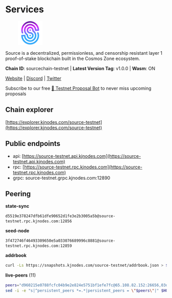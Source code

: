 # Services

<figure><img src="https://raw.githubusercontent.com/kj89/cosmos-images/main/logos/source.png" alt=""><figcaption></figcaption></figure>

Source is a decentralized, permissionless, and censorship resistant layer 1 proof-of-stake blockchain built in the Cosmos Zone ecosystem.

**Chain ID**: sourcechain-testnet | **Latest Version Tag**: v1.0.0 | **Wasm**: ON

[Website](https://www.sourceprotocol.io) | [Discord](https://discord.io/SourceProtocol) | [Twitter](https://www.twitter.com/sourceprotocol_)



Subscribe to our free [🤖 Testnet Proposal Bot](https://t.me/kjnodes_testnet_proposal_bot) to never miss upcoming proposals


## Chain explorer
[https://explorer.kjnodes.com/source-testnet](https://explorer.kjnodes.com/source-testnet)

## Public endpoints

* api: [https://source-testnet.api.kjnodes.com](https://source-testnet.api.kjnodes.com)
* rpc: [https://source-testnet.rpc.kjnodes.com](https://source-testnet.rpc.kjnodes.com)
* grpc: source-testnet.grpc.kjnodes.com:12890

## Peering

**state-sync**

```text
d5519e378247dfb61dfe90652d1fe3e2b3005a5b@source-testnet.rpc.kjnodes.com:12856
```

**seed-node**

```text
3f472746f46493309650e5a033076689996c8881@source-testnet.rpc.kjnodes.com:12859
```

**addrbook**
```bash
curl -Ls https://snapshots.kjnodes.com/source-testnet/addrbook.json > $HOME/.source/config/addrbook.json
```

**live-peers** (11)
```bash
peers="d960215e0788fcfc04b9e2e824e5751bf1efe7fc@65.108.82.152:26656,03d324b03078e3bd38c7c7550988362d11106ce4@135.181.198.246:26656,e6a5db345775973982e32b24ba7f3bfa18337f66@65.108.124.219:33656,db69700d8b0c277183ab1ec34d79a083c2578d32@65.21.145.209:26656,42bb6ea45070248f5ea1d7c26db7665498a5b8c4@173.249.42.162:28656,d5519e378247dfb61dfe90652d1fe3e2b3005a5b@65.109.68.190:12856,1450d99427abd81410c6f8032aec25961bf7bf89@80.82.215.19:36656,291a397d001fca8cf2991dfce8bc6f724d44295c@75.119.132.25:29656,e225dac8c3407df8419fb01f4255d72212a3b6ee@194.233.80.252:26656,46ae715de3bcf284ff997b841e6e82f279e3654f@154.26.153.179:26656,6aba831746663a3f1b4fbeb30f836ef442ec02da@46.17.250.108:46656"
sed -i -e "s|^persistent_peers *=.*|persistent_peers = \"$peers\"|" $HOME/.source/config/config.toml
```

